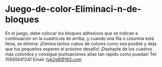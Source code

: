 # Juego-de-color-Eliminaci-n-de-bloques
En el juego, debe colocar los bloques adhesivos que se indican a continuación en la cuadrícula de arriba, y cuando una fila o columna está llena, se elimina. ¡Elimina tantos cubos de colores como sea posible y deja que tus pequeños esperen el próximo desafío! ¡Deshazte de los cuadros más coloridos y consigue puntuaciones altas tan rápido como puedas!
Tel: 15945641241
Email: tyk2g8@163.com
